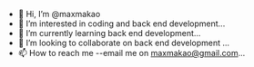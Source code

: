 - 👋 Hi, I’m @maxmakao
- 👀 I’m interested in coding and back end development...
- 🌱 I’m currently learning back end development...
- 💞️ I’m looking to collaborate on back end development ...
- 📫 How to reach me --email me on maxmakao@gmail.com...
  
<!---
maxmakao/maxmakao is a ✨ special ✨ repository because its `README.md` (this file) appears on your GitHub profile.
You can click the Preview link to take a look at your changes.
--->
